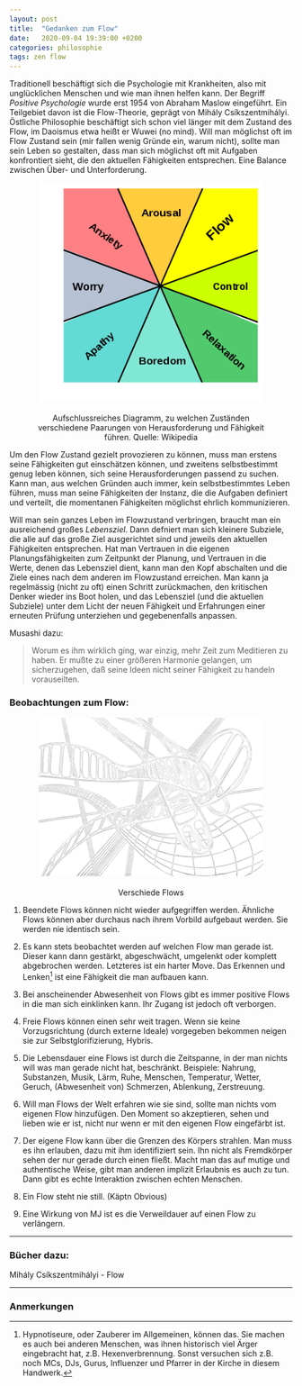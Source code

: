 ```yaml
---
layout: post
title:  "Gedanken zum Flow"
date:   2020-09-04 19:39:00 +0200
categories: philosophie
tags: zen flow
---
```


Traditionell beschäftigt sich die Psychologie mit Krankheiten, also mit unglücklichen Menschen und wie man ihnen helfen kann. Der Begriff *Positive Psychologie* wurde erst 1954 von Abraham Maslow eingeführt. Ein Teilgebiet davon ist die Flow-Theorie, geprägt von Mihály Csíkszentmihályi. Östliche Philosophie beschäftigt sich schon viel länger mit dem Zustand des Flow, im Daoismus etwa heißt er Wuwei (no mind).
Will man möglichst oft im Flow Zustand sein (mir fallen wenig Gründe ein, warum nicht), sollte man sein Leben so gestalten, dass man sich möglichst oft mit Aufgaben konfrontiert sieht, die den aktuellen Fähigkeiten entsprechen. Eine Balance zwischen Über- und Unterforderung. 

<figure>
  <img class="marginauto" src='/assets/images/450px-Challenge_vs_skill.svg_white.png' width="400" style="background:none ; border:none; box-shadow:none"/>
  <figcaption>Aufschlussreiches Diagramm, zu welchen Zuständen verschiedene Paarungen von Herausforderung und Fähigkeit führen. Quelle: Wikipedia</figcaption>
</figure> 



Um den Flow Zustand gezielt provozieren zu können, muss man erstens seine Fähigkeiten gut einschätzen können, und zweitens selbstbestimmt genug leben können, sich seine Herausforderungen passend zu suchen. Kann man, aus welchen Gründen auch immer, kein selbstbestimmtes Leben führen, muss man seine Fähigkeiten der Instanz, die die Aufgaben definiert und verteilt, die momentanen Fähigkeiten möglichst ehrlich kommunizieren.

Will man sein ganzes Leben im Flowzustand verbringen, braucht man ein ausreichend großes *Lebensziel*. Dann defniert man sich kleinere Subziele, die alle auf das große Ziel ausgerichtet sind und jeweils den aktuellen Fähigkeiten entsprechen. Hat man Vertrauen in die eigenen Planungsfähigkeiten zum Zeitpunkt der Planung, und Vertrauen in die Werte, denen das Lebensziel dient, kann man den Kopf abschalten und die Ziele eines nach dem anderen im Flowzustand erreichen. Man kann ja regelmässig (nicht zu oft) einen Schritt zurückmachen, den kritischen Denker wieder ins Boot holen, und das Lebensziel (und die aktuellen Subziele) unter dem Licht der neuen Fähigkeit und Erfahrungen einer erneuten Prüfung unterziehen und gegebenenfalls anpassen.

Musashi dazu:
> Worum es ihm wirklich ging, war einzig, mehr Zeit zum Meditieren zu haben. Er mußte zu einer größeren Harmonie gelangen, um sicherzugehen, daß seine Ideen nicht seiner Fähigkeit zu handeln vorauseilten.

### Beobachtungen zum Flow: 


<figure>
  <img class="marginauto" src='/assets/images/flows03dtransparent_inverted_small.png' width="400" style="background:none ; border:none; box-shadow:none"/>
  <figcaption>Verschiede Flows</figcaption>
</figure> 

<style>
.marginauto {
    margin: 10px auto 20px;
    display: block;
}
</style>

<style>
figcaption {
  text-align: center;
}
</style>




1. Beendete Flows können nicht wieder aufgegriffen werden.
Ähnliche Flows können aber durchaus nach ihrem Vorbild aufgebaut werden. Sie werden nie identisch sein.

2. Es kann stets beobachtet werden auf welchen Flow man gerade ist.
Dieser kann dann gestärkt, abgeschwächt, umgelenkt oder komplett abgebrochen werden. Letzteres ist ein harter Move. Das Erkennen und Lenken[^1] ist eine Fähigkeit die man aufbauen kann.

3. Bei anscheinender Abwesenheit von Flows gibt es immer positive Flows in die man sich einklinken kann. 
Ihr Zugang ist jedoch oft verborgen.

4. Freie Flows können einen sehr weit tragen.
Wenn sie keine Vorzugsrichtung (durch externe Ideale) vorgegeben bekommen neigen sie zur Selbstglorifizierung, Hybris.

5. Die Lebensdauer eine Flows ist durch die Zeitspanne, in der man nichts will was man gerade nicht hat, beschränkt.
Beispiele: Nahrung, Substanzen, Musik, Lärm, Ruhe, Menschen, Temperatur, Wetter, Geruch, (Abwesenheit von) Schmerzen, Ablenkung, Zerstreuung.

6. Will man Flows der Welt erfahren wie sie sind, sollte man nichts vom eigenen Flow hinzufügen. 
Den Moment so akzeptieren, sehen und lieben wie er ist, nicht nur wenn er mit den eigenen Flow eingefärbt ist.

7. Der eigene Flow kann über die Grenzen des Körpers strahlen.
Man muss es ihn erlauben, dazu mit ihm identifiziert sein. Ihn nicht als Fremdkörper sehen der nur gerade durch einen fließt. Macht man das auf mutige und authentische Weise, gibt man anderen implizit Erlaubnis es auch zu tun. Dann gibt es echte Interaktion zwischen echten Menschen.

8. Ein Flow steht nie still. (Käptn Obvious)

9. Eine Wirkung von MJ ist es die Verweildauer auf einen Flow zu verlängern. 

[^1]: Hypnotiseure, oder Zauberer im Allgemeinen, können das. Sie machen es auch bei anderen Menschen, was ihnen historisch viel Ärger eingebracht hat, z.B. Hexenverbrennung. Sonst versuchen sich z.B. noch MCs, DJs, Gurus, Influenzer und Pfarrer in der Kirche in diesem Handwerk.

-----
### Bücher dazu:
Mihály Csíkszentmihályi - Flow

------------------------
### Anmerkungen




